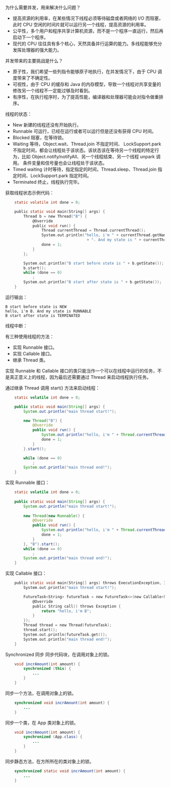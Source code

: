 为什么需要并发，用来解决什么问题？  

- 提高资源的利用率，在某些情况下线程必须等待磁盘或者网络的 I/O 而阻塞，此时 CPU 空闲的时间片就可以运行另一个线程，提高资源的利用率。
- 公平性，多个用户和程序共享计算机资源，而不是一个程序一直运行，然后再启动下一个程序。
- 现代的 CPU 往往具有多个核心，天然具备并行运算的能力。多线程能够充分发挥处理器的强大能力。

并发带来的主要挑战是什么？

- 原子性，我们希望一些列指令能够原子地执行，在并发情况下，由于 CPU 调度带来了不确定性。
- 可视性，由于 CPU 的缓存和 Java 的内存模型，导致一个线程对共享变量的修改另一个线程不一定能过够及时看到。
- 有序性，在执行程序时，为了提高性能，编译器和处理器可能会对指令做重排序。

线程的状态：

- New 新建的线程还没有开始执行。
- Runnable 可运行，已经在运行或者可以运行但是还没有获得 CPU 时间。
- Blocked 阻塞，在等待锁。
- Waiting 等待，Object.wait、Thread.join 不指定时间、 LockSupport.park 不指定时间，都会让线程处于该状态。该状态该在等待另一个线程的特定行为，比如 Object.notify/notifyAll、另一个线程结束、另一个线程 unpark 调用。 条件变量和信号量也会让线程处于该状态。
- Timed waiting 计时等待，指定指定的时间，Thread.sleep、Thread.join 指定时间、LockSupport.park 指定时间。
- Terminated 终止，线程执行完毕。

获取线程状态示例代码：
```c
    static volatile int done = 0;

    public static void main(String[] args) {
        Thread b = new Thread("B") {
            @Override
            public void run() {
                Thread currentThread = Thread.currentThread();
                System.out.println("hello, i'm " + currentThread.getName() 
					                + ". And my state is " + currentThread.getState());
                done = 1;
            }
        };

        System.out.println("B start before state is " + b.getState());
        b.start();
        while (done == 0)
            ;
        System.out.println("B start after state is " + b.getState());
    }
```

运行输出：
```
B start before state is NEW
hello, i'm B. And my state is RUNNABLE
B start after state is TERMINATED
```

线程中断：


有三种使用线程的方法：

- 实现 Runnable 接口。
- 实现 Callable 接口。
- 继承 Thread 类。

实现 Runnable 和 Callable 接口的类只能当作一个可以在线程中运行的任务，不是真正意义上的线程，因为最后还需要通过 Thread 来启动线程执行任务。

通过继承 Thread 调用 start() 方法来启动线程：
```java
    static volatile int done = 0;

    public static void main(String[] args) {
        System.out.println("main thread start!");

        new Thread("B") {
            @Override
            public void run() {
                System.out.println("hello, i'm " + Thread.currentThread().getName());
                done = 1;
            }
        }.start();

        while (done == 0)
            ;
        System.out.println("main thread end!");
    }
```

实现 Runnable 接口：
```java
    static volatile int done = 0;  
  
    public static void main(String[] args) {  
        System.out.println("main thread start!");  
  
        new Thread(new Runnable() {  
            @Override  
            public void run() {  
                System.out.println("hello, i'm " + Thread.currentThread().getName());  
                done = 1;  
            }  
        }, "B").start();  
        while (done == 0)  
            ;  
        System.out.println("main thread end!");  
    }  
```

实现 Callable 接口：
```c
    public static void main(String[] args) throws ExecutionException, InterruptedException {
        System.out.println("main thread start!");

        FutureTask<String> futureTask = new FutureTask<>(new Callable<String>() {
            @Override
            public String call() throws Exception {
                return "hello, i'm B";
            }
        });
        Thread thread = new Thread(futureTask);
        thread.start();
        System.out.println(futureTask.get());
        System.out.println("main thread end!");
    }
```

Synchronized 同步
同步代码块，在调用对象上的锁。
```java
    void incrAmount(int amount) {
        synchronized (this) {
            ...
        }
    }
```

同步一个方法，在调用对象上的锁。
```java
	synchronized void incrAmount(int amount) {  
		...
	}
```

同步一个类，在 App 类对象上的锁。
```java
    void incrAmount(int amount) {
        synchronized (App.class) {
            ...
        }
    }
```

同步静态方法，在方所所在的类对象上的锁。
```java
	synchronized static void incrAmount(int amount) {  
        ...  
	}
```


